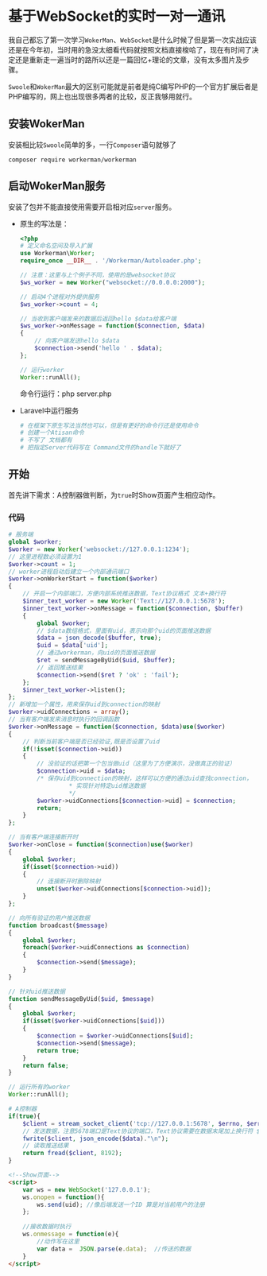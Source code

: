# 基于WebSocket的实时一对一通讯

我自己都忘了第一次学习`WokerMan`、`WebSocket`是什么时候了但是第一次实战应该还是在今年初，当时用的急没太细看代码就按照文档直接梭哈了，现在有时间了决定还是重新走一遍当时的路所以还是一篇回忆+理论的文章，没有太多图片及步骤。

`Swoole`和`WokerMan`最大的区别可能就是前者是纯C编写PHP的一个官方扩展后者是PHP编写的，网上也出现很多两者的比较，反正我够用就行。

## 安装WokerMan



安装相比较`Swoole`简单的多，一行`Composer`语句就够了

```
composer require workerman/workerman
```



## 启动WokerMan服务

安装了包并不能直接使用需要开启相对应`server`服务。



* 原生的写法是：

  ```PHP
  <?php
  # 定义命名空间及导入扩展
  use Workerman\Worker;
  require_once __DIR__ . '/Workerman/Autoloader.php';
  
  // 注意：这里与上个例子不同，使用的是websocket协议
  $ws_worker = new Worker("websocket://0.0.0.0:2000");
  
  // 启动4个进程对外提供服务
  $ws_worker->count = 4;
  
  // 当收到客户端发来的数据后返回hello $data给客户端
  $ws_worker->onMessage = function($connection, $data)
  {
      // 向客户端发送hello $data
      $connection->send('hello ' . $data);
  };
  
  // 运行worker
  Worker::runAll();
  ```

  

  命令行运行：php server.php

  

* Laravel中运行服务

  ```PHP
  # 在框架下原生写法当然也可以，但是有更好的命令行还是使用命令
  # 创建一个Atisan命令
  # 不写了 文档都有
  # 把指定Server代码写在 Command文件的handle下就好了
  ```

  



## 开始

首先讲下需求：A控制器做判断，为`true`时Show页面产生相应动作。



### 代码

```php
# 服务端
global $worker;
$worker = new Worker('websocket://127.0.0.1:1234');
// 这里进程数必须设置为1
$worker->count = 1;
// worker进程启动后建立一个内部通讯端口
$worker->onWorkerStart = function($worker)
{
    // 开启一个内部端口，方便内部系统推送数据，Text协议格式 文本+换行符
    $inner_text_worker = new Worker('Text://127.0.0.1:5678');
    $inner_text_worker->onMessage = function($connection, $buffer)
    {
        global $worker;
        // $data数组格式，里面有uid，表示向那个uid的页面推送数据
        $data = json_decode($buffer, true);
        $uid = $data['uid'];
        // 通过workerman，向uid的页面推送数据
        $ret = sendMessageByUid($uid, $buffer);
        // 返回推送结果
        $connection->send($ret ? 'ok' : 'fail');
    };
    $inner_text_worker->listen();
};
// 新增加一个属性，用来保存uid到connection的映射
$worker->uidConnections = array();
// 当有客户端发来消息时执行的回调函数
$worker->onMessage = function($connection, $data)use($worker)
{
    // 判断当前客户端是否已经验证,既是否设置了uid
    if(!isset($connection->uid))
    {
        // 没验证的话把第一个包当做uid（这里为了方便演示，没做真正的验证）
        $connection->uid = $data;
        /* 保存uid到connection的映射，这样可以方便的通过uid查找connection，
                 * 实现针对特定uid推送数据
                 */
        $worker->uidConnections[$connection->uid] = $connection;
        return;
    }
};

// 当有客户端连接断开时
$worker->onClose = function($connection)use($worker)
{
    global $worker;
    if(isset($connection->uid))
    {
        // 连接断开时删除映射
        unset($worker->uidConnections[$connection->uid]);
    }
};

// 向所有验证的用户推送数据
function broadcast($message)
{
    global $worker;
    foreach($worker->uidConnections as $connection)
    {
        $connection->send($message);
    }
}

// 针对uid推送数据
function sendMessageByUid($uid, $message)
{
    global $worker;
    if(isset($worker->uidConnections[$uid]))
    {
        $connection = $worker->uidConnections[$uid];
        $connection->send($message);
        return true;
    }
    return false;
}

// 运行所有的worker
Worker::runAll();
```



```php
# A控制器
if(true){
	$client = stream_socket_client('tcp://127.0.0.1:5678', $errno, $errmsg, 1);
	// 发送数据，注意5678端口是Text协议的端口，Text协议需要在数据末尾加上换行符 $data为要发送的数据
	fwrite($client, json_encode($data)."\n"); 
	// 读取推送结果
	return fread($client, 8192);  
}
```



```html
<!--Show页面--> 
<script>
    var ws = new WebSocket('127.0.0.1');
    ws.onopen = function(){
        ws.send(uid); //像后端发送一个ID 算是对当前用户的注册
    };
  
    //接收数据时执行
    ws.onmessage = function(e){
        //动作写在这里
        var data =  JSON.parse(e.data);  //传送的数据
    }
</script>
```

